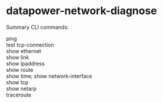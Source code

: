# datapower-network-diagnose
Summary CLI commands:

ping  
test tcp-connection  
show ethernet  
show link  
show ipaddress  
show route  
show time; show network-interface  
show tcp  
show netarp  
traceroute  
